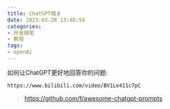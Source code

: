 ```yaml
---
title: ChatGPT相关
date: 2023-03-28 13:40:54
categories:
- 开发随笔
- 教程
tags: 
- openAi
---
```


如何让ChatGPT更好地回答你的问题:
```
https://www.bilibili.com/video/BV1Le411c7pC
```
> https://github.com/f/awesome-chatgpt-prompts

